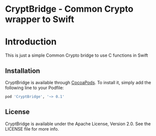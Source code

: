 CryptBridge - Common Crypto wrapper to Swift
==========

# Introduction

This is just a simple Common Crypto bridge to use
C functions in Swift

## Installation

CryptBridge is available through [CocoaPods](http://cocoapods.org). To install
it, simply add the following line to your Podfile:

```ruby
pod 'CryptBridge', '~> 0.1'
```

## License

CryptBridge is available under the Apache License, Version 2.0. See the LICENSE file for more info.